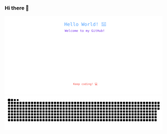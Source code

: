 ### Hi there 👋

<!-- 带浮现文字的贪吃蛇动画 -->
<div align="center">
  <img src="https://raw.githubusercontent.com/Benedict-Y/Benedict-Y/output/snake-with-text.svg" alt="Snake animation with floating text">
</div>

<!-- 或者使用原版贪吃蛇 -->
<picture>
  <source media="(prefers-color-scheme: dark)" srcset="https://raw.githubusercontent.com/Benedict-Y/Benedict-Y/output/snake-dark.svg">
  <source media="(prefers-color-scheme: light)" srcset="https://raw.githubusercontent.com/Benedict-Y/Benedict-Y/output/snake.svg">
  <img alt="github contribution grid snake animation" src="https://raw.githubusercontent.com/Benedict-Y/Benedict-Y/output/snake.svg">
</picture>
